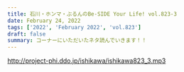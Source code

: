 ```yaml
---
title: 石川・ホンマ・ぶるんのBe-SIDE Your Life! vol.823-3
date: February 24, 2022
tags: ['2022', 'February 2022', 'vol.823']
draft: false
summary: コーナーにいただいたネタ読んでいきます！！
---
```


http://project-phi.ddo.jp/ishikawa/ishikawa823_3.mp3